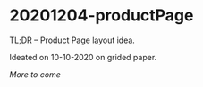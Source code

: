 # 20201204-productPage
TL;DR – Product Page layout idea.

Ideated on 10-10-2020 on grided paper.

_More to come_
